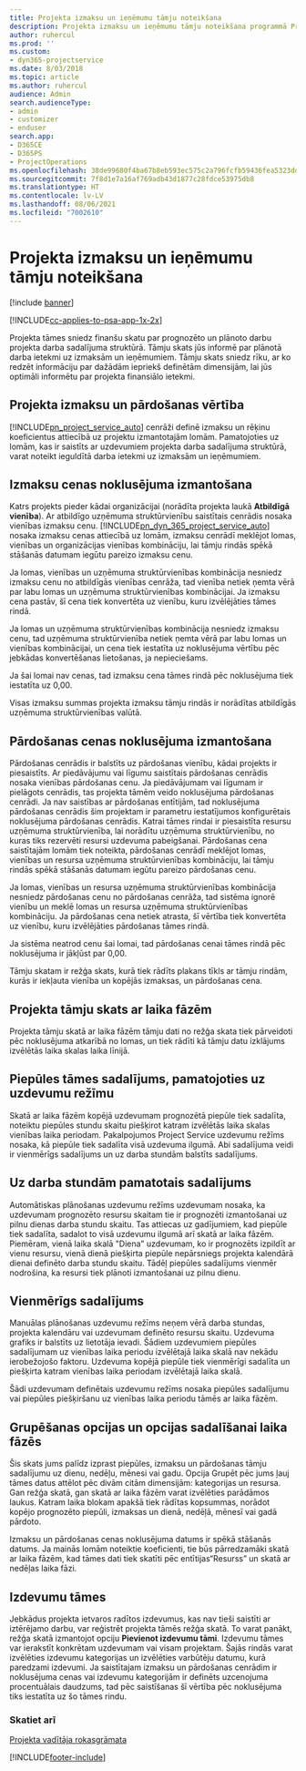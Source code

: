 ```yaml
---
title: Projekta izmaksu un ieņēmumu tāmju noteikšana
description: Projekta izmaksu un ieņēmumu tāmju noteikšana programmā Project Service
author: ruhercul
ms.prod: ''
ms.custom:
- dyn365-projectservice
ms.date: 8/03/2018
ms.topic: article
ms.author: ruhercul
audience: Admin
search.audienceType:
- admin
- customizer
- enduser
search.app:
- D365CE
- D365PS
- ProjectOperations
ms.openlocfilehash: 38de99680f4ba67b8eb593ec575c2a796fcfb59436fea5323dd1d86d7cf3d797
ms.sourcegitcommit: 7f8d1e7a16af769adb43d1877c28fdce53975db8
ms.translationtype: HT
ms.contentlocale: lv-LV
ms.lasthandoff: 08/06/2021
ms.locfileid: "7002610"
---
```

# <a name="determine-project-cost-and-revenue-estimates"></a>Projekta izmaksu un ieņēmumu tāmju noteikšana 

[!include [banner](../includes/psa-now-project-operations.md)]

[!INCLUDE[cc-applies-to-psa-app-1x-2x](../includes/cc-applies-to-psa-app-1x-2x.md)]

Projekta tāmes sniedz finanšu skatu par prognozēto un plānoto darbu projekta darba sadalījuma struktūrā. Tāmju skats jūs informē par plānotā darba ietekmi uz izmaksām un ieņēmumiem. Tāmju skats sniedz rīku, ar ko redzēt informāciju par dažādām iepriekš definētām dimensijām, lai jūs optimāli informētu par projekta finansiālo ietekmi.  
  
## <a name="cost-and-sales-value-of-the-project"></a>Projekta izmaksu un pārdošanas vērtība  
[!INCLUDE[pn_project_service_auto](../includes/pn-project-service-auto.md)] cenrāži definē izmaksu un rēķinu koeficientus attiecībā uz projektu izmantotajām lomām. Pamatojoties uz lomām, kas ir saistīts ar uzdevumiem projekta darba sadalījuma struktūrā, varat noteikt ieguldītā darba ietekmi uz izmaksām un ieņēmumiem.  
  
## <a name="cost-price-defaulting"></a>Izmaksu cenas noklusējuma izmantošana  
Katrs projekts pieder kādai organizācijai (norādīta projekta laukā **Atbildīgā vienība**). Ar atbildīgo uzņēmuma struktūrvienību saistītais cenrādis nosaka vienības izmaksu cenu. [!INCLUDE[pn_dyn_365_project_service_auto](../includes/pn-dyn-365-project-service-auto.md)] nosaka izmaksu cenas attiecībā uz lomām, izmaksu cenrādī meklējot lomas, vienības un organizācijas vienības kombināciju, lai tāmju rindās spēkā stāšanās datumam iegūtu pareizo izmaksu cenu.  
  
Ja lomas, vienības un uzņēmuma struktūrvienības kombinācija nesniedz izmaksu cenu no atbildīgās vienības cenrāža, tad vienība netiek ņemta vērā par labu lomas un uzņēmuma struktūrvienības kombinācijai. Ja izmaksu cena pastāv, šī cena tiek konvertēta uz vienību, kuru izvēlējāties tāmes rindā.  
  
Ja lomas un uzņēmuma struktūrvienības kombinācija nesniedz izmaksu cenu, tad uzņēmuma struktūrvienība netiek ņemta vērā par labu lomas un vienības kombinācijai, un cena tiek iestatīta uz noklusējuma vērtību pēc jebkādas konvertēšanas lietošanas, ja nepieciešams.  
  
 Ja šai lomai nav cenas, tad izmaksu cena tāmes rindā pēc noklusējuma tiek iestatīta uz 0,00.  
  
 Visas izmaksu summas projekta izmaksu tāmju rindās ir norādītas atbildīgās uzņēmuma struktūrvienības valūtā.  
  
## <a name="sales-price-defaulting"></a>Pārdošanas cenas noklusējuma izmantošana  
Pārdošanas cenrādis ir balstīts uz pārdošanas vienību, kādai projekts ir piesaistīts. Ar piedāvājumu vai līgumu saistītais pārdošanas cenrādis nosaka vienības pārdošanas cenu. Ja piedāvājumam vai līgumam ir pielāgots cenrādis, tas projekta tāmēm veido noklusējuma pārdošanas cenrādi. Ja nav saistības ar pārdošanas entītijām, tad noklusējuma pārdošanas cenrādis šim projektam ir parametru iestatījumos konfigurētais noklusējuma pārdošanas cenrādis. Katrai tāmes rindai ir piesaistīta resursu uzņēmuma struktūrvienība, lai norādītu uzņēmuma struktūrvienību, no kuras tiks rezervēti resursi uzdevuma pabeigšanai. Pārdošanas cena saistītajām lomām tiek noteikta, pārdošanas cenrādī meklējot lomas, vienības un resursa uzņēmuma struktūrvienības kombināciju, lai tāmju rindās spēkā stāšanās datumam iegūtu pareizo pārdošanas cenu.  
  
Ja lomas, vienības un resursa uzņēmuma struktūrvienības kombinācija nesniedz pārdošanas cenu no pārdošanas cenrāža, tad sistēma ignorē vienību un meklē lomas un resursa uzņēmuma struktūrvienības kombināciju. Ja pārdošanas cena netiek atrasta, šī vērtība tiek konvertēta uz vienību, kuru izvēlējāties pārdošanas tāmes rindā.  
  
Ja sistēma neatrod cenu šai lomai, tad pārdošanas cenai tāmes rindā pēc noklusējuma ir jākļūst par 0,00.  
  
Tāmju skatam ir režģa skats, kurā tiek rādīts plakans tīkls ar tāmju rindām, kurās ir iekļauta vienība un kopējās izmaksas, un pārdošanas cena.  
  
## <a name="time-phased-view-of-project-estimates"></a>Projekta tāmju skats ar laika fāzēm  
Projekta tāmju skatā ar laika fāzēm tāmju dati no režģa skata tiek pārveidoti pēc noklusējuma atkarībā no lomas, un tiek rādīti kā tāmju datu izklājums izvēlētās laika skalas laika līnijā.  
  
## <a name="effort-estimate-allocation-based-on-task-mode"></a>Piepūles tāmes sadalījums, pamatojoties uz uzdevumu režīmu  
Skatā ar laika fāzēm kopējā uzdevumam prognozētā piepūle tiek sadalīta, noteiktu piepūles stundu skaitu piešķirot katram izvēlētās laika skalas vienības laika periodam. Pakalpojumos Project Service uzdevumu režīms nosaka, kā piepūle tiek sadalīta visā uzdevuma ilgumā. Abi sadalījuma veidi ir vienmērīgs sadalījums un uz darba stundām balstīts sadalījums. 
  
## <a name="work-hours-based-allocation"></a>Uz darba stundām pamatotais sadalījums  
Automātiskas plānošanas uzdevumu režīms uzdevumam nosaka, ka uzdevumam prognozēto resursu skaitam tie ir prognozēti izmantošanai uz pilnu dienas darba stundu skaitu. Tas attiecas uz gadījumiem, kad piepūle tiek sadalīta, sadalot to visā uzdevumu ilgumā arī skatā ar laika fāzēm. Piemēram, vienā laika skalā "Diena" uzdevumam, ko ir prognozēts izpildīt ar vienu resursu, vienā dienā piešķirta piepūle nepārsniegs projekta kalendārā dienai definēto darba stundu skaitu. Tādēļ piepūles sadalījums vienmēr nodrošina, ka resursi tiek plānoti izmantošanai uz pilnu dienu.  
  
## <a name="even-distribution"></a>Vienmērīgs sadalījums  
Manuālas plānošanas uzdevumu režīms neņem vērā darba stundas, projekta kalendāru vai uzdevumam definēto resursu skaitu. Uzdevuma grafiks ir balstīts uz lietotāja ievadi. Šādiem uzdevumiem piepūles sadalījumam uz vienības laika periodu izvēlētajā laika skalā nav nekādu ierobežojošo faktoru. Uzdevuma kopējā piepūle tiek vienmērīgi sadalīta un piešķirta katram vienības laika periodam izvēlētajā laika skalā.  
  
Šādi uzdevumam definētais uzdevumu režīms nosaka piepūles sadalījumu vai piepūles piešķiršanu uz vienības laika periodu tāmēs ar laika fāzēm.  
  
## <a name="grouping-and-time-phasing-options"></a>Grupēšanas opcijas un opcijas sadalīšanai laika fāzēs  
Šis skats jums palīdz izprast piepūles, izmaksu un pārdošanas tāmju sadalījumu uz dienu, nedēļu, mēnesi vai gadu. Opcija Grupēt pēc jums ļauj tāmes datus attēlot pēc divām citām dimensijām: kategorijas un resursa. Gan režģa skatā, gan skatā ar laika fāzēm varat izvēlēties parādāmos laukus. Katram laika blokam apakšā tiek rādītas kopsummas, norādot kopējo prognozēto piepūli, izmaksas un dienā, nedēļā, mēnesī vai gadā pārdoto.  
  
Izmaksu un pārdošanas cenas noklusējuma datums ir spēkā stāšanās datums. Ja mainās lomām noteiktie koeficienti, tie būs pārredzamāki skatā ar laika fāzēm, kad tāmes dati tiek skatīti pēc entītijas“Resurss” un skatā ar nedēļas laika fāzi.  
  
## <a name="expense-estimates"></a>Izdevumu tāmes  
Jebkādus projekta ietvaros radītos izdevumus, kas nav tieši saistīti ar iztērējamo darbu, var reģistrēt projekta tāmēs režģa skatā. To varat panākt, režģa skatā izmantojot opciju **Pievienot izdevumu tāmi**. Izdevumu tāmes var ierakstīt konkrētam uzdevumam vai visam projektam. Šajās rindās varat izvēlēties izdevumu kategorijas un izvēlēties varbūtēju datumu, kurā paredzami izdevumi. Ja saistītajam izmaksu un pārdošanas cenrādim ir noklusējuma cenas vai izdevumu kategorijām ir definēts uzcenojuma procentuālais daudzums, tad pēc saistīšanas šī vērtība pēc noklusējuma tiks iestatīta uz šo tāmes rindu.  
  
### <a name="see-also"></a>Skatiet arī  
 [Projekta vadītāja rokasgrāmata](../psa/project-manager-guide.md)


[!INCLUDE[footer-include](../includes/footer-banner.md)]